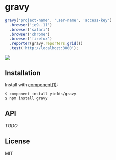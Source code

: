 
# gravy

```js
gravy('project-name', 'user-name', 'access-key')
  .browser('ie9..11')
  .browser('safari')
  .browser('chrome')
  .browser('firefox')
  .reporter(gravy.reporters.grid())
  .test('http://localhost:3000');
```

![](https://i.cloudup.com/MQH9EeXAC3.png)

## Installation

  Install with [component(1)](http://component.io):

    $ component install yields/gravy
    $ npm install gravy

## API

  _TODO_

## License

  MIT
